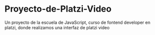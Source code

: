 # Proyecto-de-Platzi-Video
Un proyecto de la escuela de JavaScript, curso de fontend developer en  platzi, donde realizamos una interfaz de platzi video 
